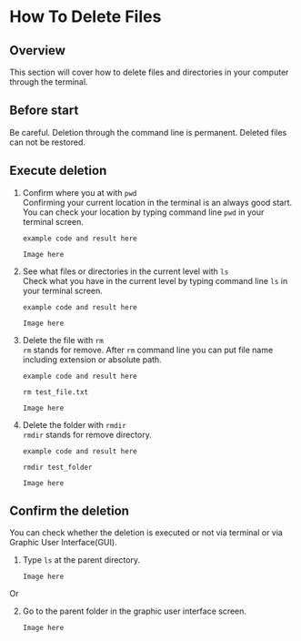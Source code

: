 # How To Delete Files

## Overview

This section will cover how to delete files and directories in your computer through the terminal.

## Before start

Be careful. Deletion through the command line is permanent. Deleted files can not be restored.

## Execute deletion

1. Confirm where you at with `pwd` \
   Confirming your current location in the terminal is an always good start. You can check your location by typing command line `pwd` in your terminal screen.

   ```
   example code and result here
   ```

   ```
   Image here
   ```

2. See what files or directories in the current level with `ls` \
   Check what you have in the current level by typing command line `ls` in your terminal screen.

   ```
   example code and result here
   ```

   ```
   Image here
   ```

3. Delete the file with `rm` \
   `rm` stands for remove. After `rm` command line you can put file name including extension or absolute path.

   ```
   example code and result here

   rm test_file.txt
   ```

   ```
   Image here
   ```

4. Delete the folder with `rmdir` \
   `rmdir` stands for remove directory.

   ```
   example code and result here

   rmdir test_folder
   ```

   ```
   Image here
   ```

## Confirm the deletion

You can check whether the deletion is executed or not via terminal or via Graphic User Interface(GUI).

1. Type `ls` at the parent directory.

   ```
   Image here
   ```

Or

2. Go to the parent folder in the graphic user interface screen.

   ```
   Image here
   ```
